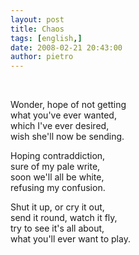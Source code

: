 ```yaml
---
layout: post
title: Chaos
tags: [english,]
date: 2008-02-21 20:43:00
author: pietro
---
```

<br/>               <p>Wonder, hope of not getting<br/>what you've ever wanted,<br/>which I've ever desired,<br/>wish she'll now be sending.</p> <p>Hoping contraddiction,<br/>sure of my pale write,<br/>soon we'll all be white,<br/>refusing my confusion.</p> <p>Shut it up, or cry it out,<br/>send it round, watch it fly,<br/>try to see it's all about,<br/>what you'll ever want to play.</p><br/>
